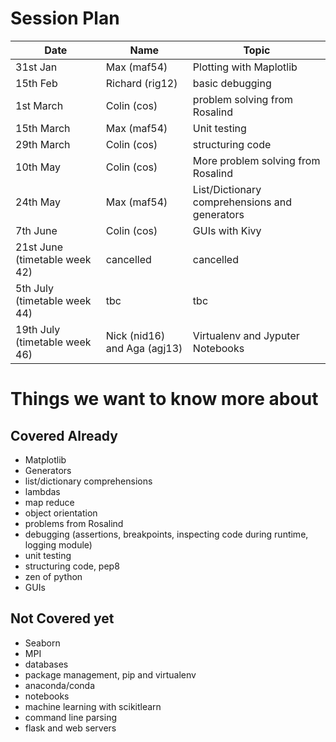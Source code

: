 # Session Plan

| Date | Name | Topic |
| ---- | ---- | ----- |
| 31st Jan | Max (maf54) | Plotting with Maplotlib |
| 15th Feb | Richard (rig12) | basic debugging |
| 1st March | Colin (cos) |  problem solving from Rosalind |
| 15th March | Max (maf54) | Unit testing |
| 29th March | Colin (cos) | structuring code |
| 10th May | Colin (cos) | More problem solving from Rosalind |
| 24th May | Max (maf54) |  List/Dictionary comprehensions and generators |
| 7th June | Colin (cos) | GUIs with Kivy |
| 21st June (timetable week 42) | cancelled | cancelled |
| 5th July (timetable week 44) | tbc | tbc |
| 19th July (timetable week 46) | Nick (nid16) and Aga (agj13) | Virtualenv and Jyputer Notebooks |

# Things we want to know more about

## Covered Already
* Matplotlib 
* Generators
* list/dictionary comprehensions
* lambdas
* map reduce
* object orientation
* problems from Rosalind
* debugging (assertions, breakpoints, inspecting code during runtime, logging module)
* unit testing
* structuring code, pep8 
* zen of python
* GUIs

## Not Covered yet
* Seaborn
* MPI
* databases
* package management, pip and virtualenv
* anaconda/conda
* notebooks
* machine learning with scikitlearn 
* command line parsing
* flask and web servers
